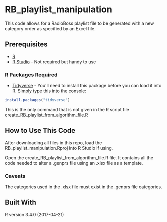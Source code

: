 # RB_playlist_manipulation

This code allows for a RadioBoss playlist file to be generated with a new category order as specified by an Excel file. 

## Prerequisites 

* [R](https://www.r-project.org/)
* [R Studio](https://www.rstudio.com/) - Not required but handy to use

### R Packages Required
* [Tidyverse](http://tidyverse.org/) - You'll need to install this package before you can load it into R. 
Simply type this into the console:
```r
install.packages("tidyverse")
```
This is the only command that is not given in the  R script file create_RB_playlist_from_algorithm_file.R

## How to Use This Code
After downloading all files in this repo, load the RB_playlist_manipulation.Rproj into R Studio if using. 

Open the create_RB_playlist_from_algorithm_file.R file. It contains all the code needed to alter a .genprs file using an .xlsx file as a template.  
 
### Caveats
The categories used in the .xlsx file must exist in the .genprs file categories.

## Built With 

R version 3.4.0 (2017-04-21)
